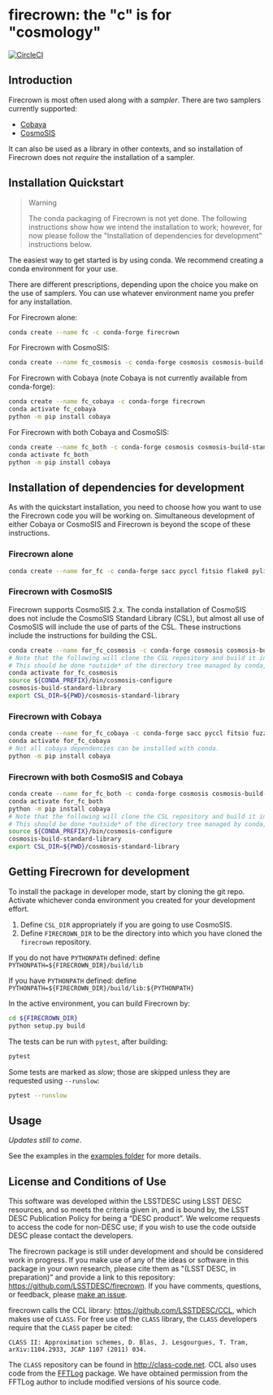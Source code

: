 # firecrown: the "c" is for "cosmology"

[![CircleCI](https://circleci.com/gh/LSSTDESC/firecrown/tree/master.svg?style=svg)](https://circleci.com/gh/LSSTDESC/firecrown/tree/master)

## Introduction

Firecrown is most often used along with a *sampler*. There are two samplers
currently supported:

* [Cobaya](https://github.com/CobayaSampler/cobaya)
* [CosmoSIS](https://github.com/joezuntz/cosmosis)

It can also be used as a library in other contexts, and so installation of
Firecrown does not *require* the installation of a sampler.

## Installation Quickstart

> Warning
>
> The conda packaging of Firecrown is not yet done.
> The following instructions show how we intend the installation to work;
> however, for now please follow the "Installation of dependencies for development"
> instructions below.

The easiest way to get started is by using conda. We recommend creating a conda
environment for your use.

There are different prescriptions, depending upon the choice you make on the use
of samplers. You can use whatever environment name you prefer for any
installation.

For Firecrown alone:

```bash
conda create --name fc -c conda-forge firecrown
```

For Firecrown with CosmoSIS:

```bash
conda create --name fc_cosmosis -c conda-forge cosmosis cosmosis-build-standard-library firecrown
```

For Firecrown with Cobaya (note Cobaya is not currently available from
conda-forge):

```bash
conda create --name fc_cobaya -c conda-forge firecrown
conda activate fc_cobaya
python -m pip install cobaya
```

For Firecrown with both Cobaya and CosmoSIS:

```bash
conda create --name fc_both -c conda-forge cosmosis cosmosis-build-standard-library firecrown
conda activate fc_both
python -m pip install cobaya
```

## Installation of dependencies for development

As with the quickstart installation, you need to choose how you want to use the
Firecrown code you will be working on. Simultaneous development of either Cobaya
or CosmoSIS and Firecrown is beyond the scope of these instructions.

### Firecrown alone

```bash
conda create --name for_fc -c conda-forge sacc pyccl fitsio flake8 pylint black
```

### Firecrown with CosmoSIS

Firecrown supports CosmoSIS 2.x.
The conda installation of CosmoSIS does not include the CosmoSIS Standard Library (CSL), but almost all use of CosmoSIS will include the use of parts of the CSL.
These instructions include the instructions for building the CSL.

```bash
conda create --name for_fc_cosmosis -c conda-forge cosmosis cosmosis-build-standard-library sacc pyccl fitsio flake8 pylint black
# Note that the following will clone the CSL repository and build it in your current working directory.
# This should be done *outside* of the directory tree managed by conda, and *outside* of the `firecrown` directory.
conda activate for_fc_cosmosis
source ${CONDA_PREFIX}/bin/cosmosis-configure
cosmosis-build-standard-library
export CSL_DIR=${PWD}/cosmosis-standard-library
```

### Firecrown with Cobaya

```bash
conda create --name for_fc_cobaya -c conda-forge sacc pyccl fitsio fuzzywuzzy urllib3 PyYAML portalocker idna dill charset-normalizer requests matplotlib flake8 pylint black
conda activate for_fc_cobaya
# Not all cobaya dependencies can be installed with conda.
python -m pip install cobaya
```

### Firecrown with both CosmoSIS and Cobaya

```bash
conda create --name for_fc_both -c conda-forge cosmosis cosmosis-build-standard-library sacc pyccl fitsio fuzzywuzzy urllib3 PyYAML portalocker idna dill charset-normalizer requests matplotlib flake8 pylint black
conda activate for_fc_both
python -m pip install cobaya
# Note that the following will clone the CSL repository and build it in your current working directory.
# This should be done *outside* of the directory tree managed by conda, and *outside* of the `firecrown` directory.
source ${CONDA_PREFIX}/bin/cosmosis-configure
cosmosis-build-standard-library
export CSL_DIR=${PWD}/cosmosis-standard-library
```

## Getting Firecrown for development

To install the package in developer mode, start by cloning the git repo.
Activate whichever conda environment you created for your development effort.

1. Define `CSL_DIR` appropriately if you are going to use CosmoSIS.
2. Define `FIRECROWN_DIR` to be the directory into which you have cloned the `firecrown` repository.

If you do not have `PYTHONPATH` defined: define `PYTHONPATH=${FIRECROWN_DIR}/build/lib`

If you have `PYTHONPATH` defined: define `PYTHONPATH=${FIRECROWN_DIR}/build/lib:${PYTHONPATH}`

In the active environment, you can build Firecrown by:

```bash
cd ${FIRECROWN_DIR}
python setup.py build
```

The tests can be run with `pytest`, after building:

```bash
pytest
```

Some tests are marked as *slow*; those are skipped unless they are requested
using `--runslow`:

```bash
pytest --runslow
```

## Usage

*Updates still to come*.

See the examples in
the [examples folder](https://github.com/LSSTDESC/firecrown/examples)
for more details.

## License and Conditions of Use

This software was developed within the LSSTDESC using LSST DESC resources, and
so meets the criteria given in, and is bound by, the LSST DESC Publication
Policy for being a “DESC product”. We welcome requests to access the code for
non-DESC use; if you wish to use the code outside DESC please contact the
developers.

The firecrown package is still under development and should be considered work
in progress. If you make use of any of the ideas or software in this package in
your own research, please cite them as "(LSST DESC, in preparation)" and provide
a link to this repository: https://github.com/LSSTDESC/firecrown. If you have
comments, questions, or feedback, please
[make an issue](https://github.com/LSSTDESC/firecrown/issues).

firecrown calls the CCL library: https://github.com/LSSTDESC/CCL, which makes
use of `CLASS`. For free use of the `CLASS` library, the `CLASS` developers
require that the `CLASS` paper be cited:

    CLASS II: Approximation schemes, D. Blas, J. Lesgourgues, T. Tram,
    arXiv:1104.2933, JCAP 1107 (2011) 034.

The `CLASS` repository can be found in http://class-code.net. CCL also uses code
from the [FFTLog](http://casa.colorado.edu/~ajsh/FFTLog/) package. We have
obtained permission from the FFTLog author to include modified versions of his
source code.
